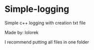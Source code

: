 # Simple-logging
Simple c++ logging with creation txt file

Made by: lolorek

I recommend putting all files in one folder